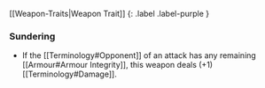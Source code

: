 
[[Weapon-Traits|Weapon Trait]]
{: .label .label-purple }

### Sundering
* If the [[Terminology#Opponent]] of an attack has any remaining [[Armour#Armour Integrity]], this weapon deals (+1) [[Terminology#Damage]].